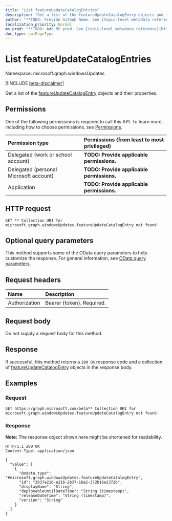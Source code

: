 ```yaml
---
title: "List featureUpdateCatalogEntries"
description: "Get a list of the featureUpdateCatalogEntry objects and their properties."
author: "**TODO: Provide Github Name. See [topic-level metadata reference](https://msgo.azurewebsites.net/add/document/guidelines/metadata.html#topic-level-metadata)**"
localization_priority: Normal
ms.prod: "**TODO: Add MS prod. See [topic-level metadata reference](https://msgo.azurewebsites.net/add/document/guidelines/metadata.html#topic-level-metadata)**"
doc_type: apiPageType
---
```


# List featureUpdateCatalogEntries
Namespace: microsoft.graph.windowsUpdates

[!INCLUDE [beta-disclaimer](../../includes/beta-disclaimer.md)]

Get a list of the [featureUpdateCatalogEntry](../resources/windowsupdates-featureupdatecatalogentry.md) objects and their properties.

## Permissions
One of the following permissions is required to call this API. To learn more, including how to choose permissions, see [Permissions](/graph/permissions-reference).

|Permission type|Permissions (from least to most privileged)|
|:---|:---|
|Delegated (work or school account)|**TODO: Provide applicable permissions.**|
|Delegated (personal Microsoft account)|**TODO: Provide applicable permissions.**|
|Application|**TODO: Provide applicable permissions.**|

## HTTP request

<!-- {
  "blockType": "ignored"
}
-->
``` http
GET ** Collection URI for microsoft.graph.windowsUpdates.featureUpdateCatalogEntry not found
```

## Optional query parameters
This method supports some of the OData query parameters to help customize the response. For general information, see [OData query parameters](/graph/query-parameters).

## Request headers
|Name|Description|
|:---|:---|
|Authorization|Bearer {token}. Required.|

## Request body
Do not supply a request body for this method.

## Response

If successful, this method returns a `200 OK` response code and a collection of [featureUpdateCatalogEntry](../resources/featureupdatecatalogentry.md) objects in the response body.

## Examples

### Request
<!-- {
  "blockType": "request",
  "name": "list_featureupdatecatalogentry"
}
-->
``` http
GET https://graph.microsoft.com/beta** Collection URI for microsoft.graph.windowsUpdates.featureUpdateCatalogEntry not found
```


### Response
**Note:** The response object shown here might be shortened for readability.
<!-- {
  "blockType": "response",
  "truncated": true,
  "@odata.type": "Collection(microsoft.graph.windowsUpdates.featureUpdateCatalogEntry)"
}
-->
``` http
HTTP/1.1 200 OK
Content-Type: application/json

{
  "value": [
    {
      "@odata.type": "#microsoft.graph.windowsUpdates.featureUpdateCatalogEntry",
      "id": "2b37e216-e216-2b37-16e2-372b16e2372b",
      "displayName": "String",
      "deployableUntilDateTime": "String (timestamp)",
      "releaseDateTime": "String (timestamp)",
      "version": "String"
    }
  ]
}
```

